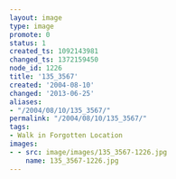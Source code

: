 ```yaml
---
layout: image
type: image
promote: 0
status: 1
created_ts: 1092143981
changed_ts: 1372159450
node_id: 1226
title: '135_3567'
created: '2004-08-10'
changed: '2013-06-25'
aliases:
- "/2004/08/10/135_3567/"
permalink: "/2004/08/10/135_3567/"
tags:
- Walk in Forgotten Location
images:
- - src: image/images/135_3567-1226.jpg
    name: 135_3567-1226.jpg
---
```


